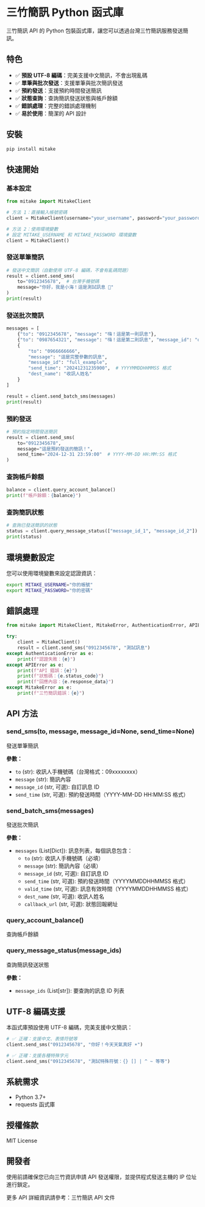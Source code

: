 # 三竹簡訊 Python 函式庫

三竹簡訊 API 的 Python 包裝函式庫，讓您可以透過台灣三竹簡訊服務發送簡訊。

## 特色

- ✅ **預設 UTF-8 編碼**：完美支援中文簡訊，不會出現亂碼
- ✅ **單筆與批次發送**：支援單筆與批次簡訊發送
- ✅ **預約發送**：支援預約時間發送簡訊
- ✅ **狀態查詢**：查詢簡訊發送狀態與帳戶餘額
- ✅ **錯誤處理**：完整的錯誤處理機制
- ✅ **易於使用**：簡潔的 API 設計

## 安裝

```bash
pip install mitake
```

## 快速開始

### 基本設定

```python
from mitake import MitakeClient

# 方法 1：直接輸入帳號密碼
client = MitakeClient(username="your_username", password="your_password")

# 方法 2：使用環境變數
# 設定 MITAKE_USERNAME 和 MITAKE_PASSWORD 環境變數
client = MitakeClient()
```

### 發送單筆簡訊

```python
# 發送中文簡訊（自動使用 UTF-8 編碼，不會有亂碼問題）
result = client.send_sms(
    to="0912345678",  # 台灣手機號碼
    message="你好，我是小海！這是測試訊息 🎉"
)
print(result)
```

### 發送批次簡訊

```python
messages = [
    {"to": "0912345678", "message": "嗨！這是第一則訊息"},
    {"to": "0987654321", "message": "嗨！這是第二則訊息", "message_id": "custom_id_1"},
    {
        "to": "0966666666", 
        "message": "這是完整參數的訊息",
        "message_id": "full_example",
        "send_time": "20241231235900",  # YYYYMMDDHHMMSS 格式
        "dest_name": "收訊人姓名"
    }
]

result = client.send_batch_sms(messages)
print(result)
```

### 預約發送

```python
# 預約指定時間發送簡訊
result = client.send_sms(
    to="0912345678",
    message="這是預約發送的簡訊！",
    send_time="2024-12-31 23:59:00"  # YYYY-MM-DD HH:MM:SS 格式
)
```

### 查詢帳戶餘額

```python
balance = client.query_account_balance()
print(f"帳戶餘額：{balance}")
```

### 查詢簡訊狀態

```python
# 查詢已發送簡訊的狀態
status = client.query_message_status(["message_id_1", "message_id_2"])
print(status)
```

## 環境變數設定

您可以使用環境變數來設定認證資訊：

```bash
export MITAKE_USERNAME="你的帳號"
export MITAKE_PASSWORD="你的密碼"
```

## 錯誤處理

```python
from mitake import MitakeClient, MitakeError, AuthenticationError, APIError

try:
    client = MitakeClient()
    result = client.send_sms("0912345678", "測試訊息")
except AuthenticationError as e:
    print(f"認證失敗：{e}")
except APIError as e:
    print(f"API 錯誤：{e}")
    print(f"狀態碼：{e.status_code}")
    print(f"回應內容：{e.response_data}")
except MitakeError as e:
    print(f"三竹簡訊錯誤：{e}")
```

## API 方法

### send_sms(to, message, message_id=None, send_time=None)
發送單筆簡訊

**參數：**
- `to` (str): 收訊人手機號碼（台灣格式：09xxxxxxxx）
- `message` (str): 簡訊內容
- `message_id` (str, 可選): 自訂訊息 ID
- `send_time` (str, 可選): 預約發送時間（YYYY-MM-DD HH:MM:SS 格式）

### send_batch_sms(messages)
發送批次簡訊

**參數：**
- `messages` (List[Dict]): 訊息列表，每個訊息包含：
  - `to` (str): 收訊人手機號碼（必填）
  - `message` (str): 簡訊內容（必填）
  - `message_id` (str, 可選): 自訂訊息 ID
  - `send_time` (str, 可選): 預約發送時間（YYYYMMDDHHMMSS 格式）
  - `valid_time` (str, 可選): 訊息有效時間（YYYYMMDDHHMMSS 格式）
  - `dest_name` (str, 可選): 收訊人姓名
  - `callback_url` (str, 可選): 狀態回報網址

### query_account_balance()
查詢帳戶餘額

### query_message_status(message_ids)
查詢簡訊發送狀態

**參數：**
- `message_ids` (List[str]): 要查詢的訊息 ID 列表

## UTF-8 編碼支援

本函式庫預設使用 UTF-8 編碼，完美支援中文簡訊：

```python
# ✅ 正確：支援中文、表情符號等
client.send_sms("0912345678", "你好！今天天氣真好 ☀️")

# ✅ 正確：支援各種特殊字元
client.send_sms("0912345678", "測試特殊符號：{} [] | ^ ~ 等等")
```

## 系統需求

- Python 3.7+
- requests 函式庫

## 授權條款

MIT License

## 開發者

使用前請確保您已向三竹資訊申請 API 發送權限，並提供程式發送主機的 IP 位址進行鎖定。

更多 API 詳細資訊請參考：三竹簡訊 API 文件
